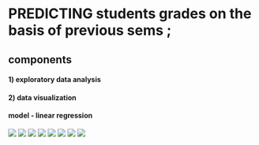 # PREDICTING students grades on the basis of previous sems ;
## components 
#### 1) exploratory data analysis
#### 2) data visualization
#### model - linear regression
![](https://github.com/shaurysrivastav27/DATA-ANALYTICS/blob/master/R/student-grades/images/G1lm.png)
![](https://github.com/shaurysrivastav27/DATA-ANALYTICS/blob/master/R/student-grades/images/G2lm.png)
![](https://github.com/shaurysrivastav27/DATA-ANALYTICS/blob/master/R/student-grades/images/abs.png)
![](https://github.com/shaurysrivastav27/DATA-ANALYTICS/blob/master/R/student-grades/images/corr.png)
![](https://github.com/shaurysrivastav27/DATA-ANALYTICS/blob/master/R/student-grades/images/g1bar.png)
![](https://github.com/shaurysrivastav27/DATA-ANALYTICS/blob/master/R/student-grades/images/g2bar.png)
![](https://github.com/shaurysrivastav27/DATA-ANALYTICS/blob/master/R/student-grades/images/g3bar.png)
![](https://github.com/shaurysrivastav27/DATA-ANALYTICS/blob/master/R/student-grades/images/model.png)
